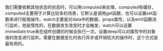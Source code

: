 我们需要依赖其他状态的状态时，可以用computed来处理，computed有缓存，computed主要用于计算比较多的场景，它默认是调用get函数，也可以设置set函数来进行赋值操作。watch主要是对data中的数据，props属性，以及emit函数进行监听，他是惰性的，在数据发生改变时才会触发，watch可以设置immediate:true来在组件创建的时候会执行一次，设置deep可以对属性中的对象值的改变进行监听。需要在数据变化时执行异步或开销较大的操作时，这个方式是最有用的。